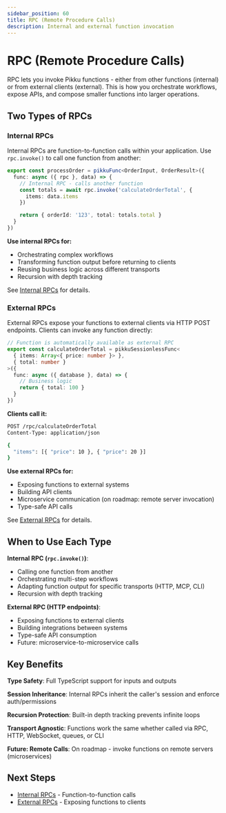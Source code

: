 ```yaml
---
sidebar_position: 60
title: RPC (Remote Procedure Calls)
description: Internal and external function invocation
---
```


# RPC (Remote Procedure Calls)

RPC lets you invoke Pikku functions - either from other functions (internal) or from external clients (external). This is how you orchestrate workflows, expose APIs, and compose smaller functions into larger operations.

## Two Types of RPCs

### Internal RPCs

Internal RPCs are function-to-function calls within your application. Use `rpc.invoke()` to call one function from another:

```typescript
export const processOrder = pikkuFunc<OrderInput, OrderResult>({
  func: async ({ rpc }, data) => {
    // Internal RPC - calls another function
    const totals = await rpc.invoke('calculateOrderTotal', {
      items: data.items
    })

    return { orderId: '123', total: totals.total }
  }
})
```

**Use internal RPCs for:**
- Orchestrating complex workflows
- Transforming function output before returning to clients
- Reusing business logic across different transports
- Recursion with depth tracking

See [Internal RPCs](./internal.md) for details.

### External RPCs

External RPCs expose your functions to external clients via HTTP POST endpoints. Clients can invoke any function directly:

```typescript
// Function is automatically available as external RPC
export const calculateOrderTotal = pikkuSessionlessFunc<
  { items: Array<{ price: number }> },
  { total: number }
>({
  func: async ({ database }, data) => {
    // Business logic
    return { total: 100 }
  }
})
```

**Clients call it:**

```bash
POST /rpc/calculateOrderTotal
Content-Type: application/json

{
  "items": [{ "price": 10 }, { "price": 20 }]
}
```

**Use external RPCs for:**
- Exposing functions to external systems
- Building API clients
- Microservice communication (on roadmap: remote server invocation)
- Type-safe API calls

See [External RPCs](./external.md) for details.

## When to Use Each Type

**Internal RPC (`rpc.invoke()`)**:
- Calling one function from another
- Orchestrating multi-step workflows
- Adapting function output for specific transports (HTTP, MCP, CLI)
- Recursion with depth tracking

**External RPC (HTTP endpoints)**:
- Exposing functions to external clients
- Building integrations between systems
- Type-safe API consumption
- Future: microservice-to-microservice calls

## Key Benefits

**Type Safety**: Full TypeScript support for inputs and outputs

**Session Inheritance**: Internal RPCs inherit the caller's session and enforce auth/permissions

**Recursion Protection**: Built-in depth tracking prevents infinite loops

**Transport Agnostic**: Functions work the same whether called via RPC, HTTP, WebSocket, queues, or CLI

**Future: Remote Calls**: On roadmap - invoke functions on remote servers (microservices)

## Next Steps

- [Internal RPCs](./internal.md) - Function-to-function calls
- [External RPCs](./external.md) - Exposing functions to clients
